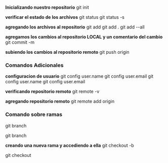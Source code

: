 **Inicializando nuestro repositorio**
git init

**verificar el estado de los archivos**
git status
git status -s

**agregando los archivos al repositorio**
git add <nombrearchivo>
git add .
git add --all

**agregamos los cambios al repositorio LOCAL y un comentario del cambio**
git commit -m <comentario>

**subiendo los cambios al repositorio remoto**
git push origin <ramaprincipal>

### Comandos Adicionales
**configuracion de usuario**
git config user.name
git config user.email
git config user.name <usuariogithub>
git config user.email <correogithub>

**verificando repositorio remoto**
git remote -v

**agregando repositorio remoto**
git remote add origin <enlacerepositoriogithub>


### Comando sobre ramas

git branch

git branch <nuevarama>

**creando una nueva rama y accediendo a ella**
git checkout -b <nuevarama>

git checkout <rama>

